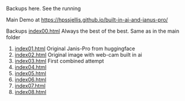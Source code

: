 


Backups here. See the running



Main Demo at   https://hpssjellis.github.io/built-in-ai-and-janus-pro/

Backups 
 [index00.html](https://hpssjellis.github.io/built-in-ai-and-janus-pro/backups/index00.html)   Always the best of the best. Same as in the main folder

 
1. [index01.html](https://hpssjellis.github.io/built-in-ai-and-janus-pro/backups/index01.html)   Original Janis-Pro from huggingface
1. [index02.html](https://hpssjellis.github.io/built-in-ai-and-janus-pro/backups/index02.html)   Original image with web-cam built in ai
1. [index03.html](https://hpssjellis.github.io/built-in-ai-and-janus-pro/backups/index03.html)    First combined attempt
1. [index04.html](https://hpssjellis.github.io/built-in-ai-and-janus-pro/backups/index04.html) 
1. [index05.html](https://hpssjellis.github.io/built-in-ai-and-janus-pro/backups/index05.html) 
1. [index06.html](https://hpssjellis.github.io/built-in-ai-and-janus-pro/backups/index06.html) 
1. [index07.html](https://hpssjellis.github.io/built-in-ai-and-janus-pro/backups/index07.html) 
1. [index08.html](https://hpssjellis.github.io/built-in-ai-and-janus-pro/backups/index08.html) 
